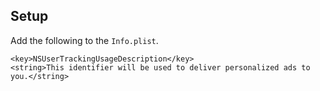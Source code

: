 ## Setup
Add the following to the `Info.plist`.
```plist
<key>NSUserTrackingUsageDescription</key>
<string>This identifier will be used to deliver personalized ads to you.</string>
```